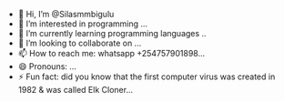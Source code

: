 - 👋 Hi, I’m @Silasmmbigulu
- 👀 I’m interested in programming ...
- 🌱 I’m currently learning programming languages ..
- 💞️ I’m looking to collaborate on ...
- 📫 How to reach me: whatsapp +254757901898...
- 😄 Pronouns: ...
- ⚡ Fun fact: did you know that the first computer virus was created in 1982 & was called Elk Cloner...

<!---
Silasmmbigulu/Silasmmbigulu is a ✨ special ✨ repository because its `README.md` (this file) appears on your GitHub profile.
You can click the Preview link to take a look at your changes.
--->
